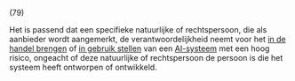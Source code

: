 (79)

Het is passend dat een specifieke natuurlijke of rechtspersoon, die als aanbieder wordt aangemerkt, de verantwoordelijkheid neemt voor het [in de handel brengen](a3.md#^handel) of [in gebruik stellen](a3.md#^gebruik) van een [AI-systeem](a3.md#^ai-systeem) met een hoog risico, ongeacht of deze natuurlijke of rechtspersoon de persoon is die het systeem heeft ontworpen of ontwikkeld.

